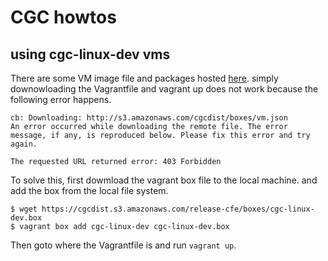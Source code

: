 # CGC howtos

## using cgc-linux-dev vms

There are some VM image file and packages hosted
[here](https://repo.cybergrandchallenge.com/release-final/).
simply downowloading the Vagrantfile and vagrant up does
not work because the following error happens.

    cb: Downloading: http://s3.amazonaws.com/cgcdist/boxes/vm.json
    An error occurred while downloading the remote file. The error
    message, if any, is reproduced below. Please fix this error and try
    again.

    The requested URL returned error: 403 Forbidden


To solve this, first dowmload the vagrant box file to the local machine.
and add the box from the local file system.

```
$ wget https://cgcdist.s3.amazonaws.com/release-cfe/boxes/cgc-linux-dev.box
$ vagrant box add cgc-linux-dev cgc-linux-dev.box
```

Then goto where the Vagrantfile is and run `vagrant up`.
